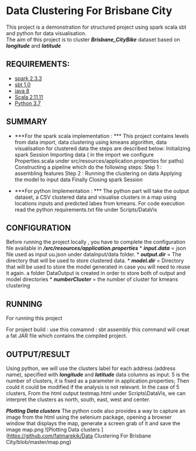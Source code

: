 # Data Clustering For Brisbane City
This project is a demonstration for structured project using spark scala sbt and python for data visualisation.<br />
The aim of this project is to cluster ***Brisbane_CityBike*** dataset based on ***longitude*** and ***latitude***

## REQUIREMENTS:

* [spark 2.3.3](https://spark.apache.org/downloads.html)
* [sbt 1.0](https://www.scala-sbt.org/download.html)
* [java 8](https://www.oracle.com/technetwork/java/javaee/downloads/jdk8-downloads-2133151.html)
* [Scala 2.11.11](https://www.scala-lang.org/download/)
* [Python 3.7](https://www.anaconda.com/distribution/)


## SUMMARY

* ***For the spark scala implementation : *** 
This project contains levels from data import, data clustering using kmeans algorithm, data visualisation for clustered data
the steps are described below:
Initializing spark Session
Importing data ( in the import we configure Properties.scala under src/resources/application.properties for paths)
Constructing a pipeline which do the following steps:
   Step 1 : assembling features
   Step 2 : Running the clustering on data
Applying the model to input data
Finally Closing spark Session

* ***For python Implementation : *** 
The python part will take the output dataset,  a CSV clustered data and visualise clusters in a map using
locations inputs and predicted labes from kmeans.
For code execution read the python requirements.txt file under Scripts/DataVis


## CONFIGURATION
Before running the project locally , you have to complete the configuration file available in ***/src/resources/application.properties***
	* ***input.data*** = json file used as input uu.json under dataInput/data folder.
	* ***output.dir*** = The directory that will be used to store clustered data.
	* ***model.dir*** =  Directory that will be used to store the model generated in case you will need to reuse it again.
	a folder  DataOutput is created in order to store both of output and model directories
	* ***numberCluster*** = the number of cluster for kmeans clustering


## RUNNING
For running this project

For project build : use  this comamnd : 
	sbt assembly
this command will creat a fat JAR file which contains the compiled project.


## OUTPUT/RESULT
Using python, we will use the clusters label for each address (address name),
specified with ***longitude*** and ***latitude*** data columns as input.
5 is the number of clusters, it is fixed as a parameter in application.properties;
Then could it could be modified if the analysis is not relevant.
In the case of 5 clusters, From the html output testmap.html under Scripts\DataVis,
we can interpret the clusters as north, south, east, west and center.

***Plotting Data clusters***
The python code also provides a way to capture an image from the html using the selenium package,
opening a browser window that displays the map, generate a screen grab of it and save the image map.png
![Plotting Data clusters ] (https://github.com/fatmarekik/Data Clustering For Brisbane City/blob/master/map.png)










